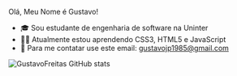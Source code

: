 Olá, Meu Nome é Gustavo!
- 🎓 Sou estudante de engenharia de software na Uninter	
- 👨‍💻 Atualmente estou aprendendo CSS3, HTML5 e JavaScript
- 📧 Para me contatar use este email: gustavojp1985@gmail.com

![GustavoFreitas GitHub stats](https://github-readme-stats.vercel.app/api?username=GustavoFreitasgit&show_icons=true&theme=transparent)
